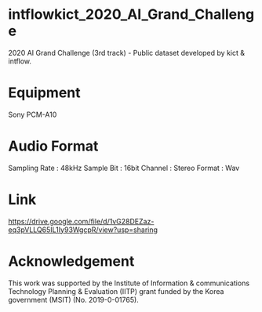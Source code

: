# intflowkict_2020_AI_Grand_Challenge
2020 AI Grand Challenge (3rd track) - Public dataset developed by kict & intflow.

# Equipment 
Sony PCM-A10

# Audio Format
Sampling Rate : 48kHz
Sample Bit : 16bit
Channel : Stereo
Format : Wav

# Link
https://drive.google.com/file/d/1vG28DEZaz-eq3pVLLQ65IL1Iy93WgcpR/view?usp=sharing

# Acknowledgement
This work was supported by the Institute of Information & communications Technology Planning & Evaluation (IITP) grant funded by the Korea government (MSIT) (No. 2019-0-01765).




